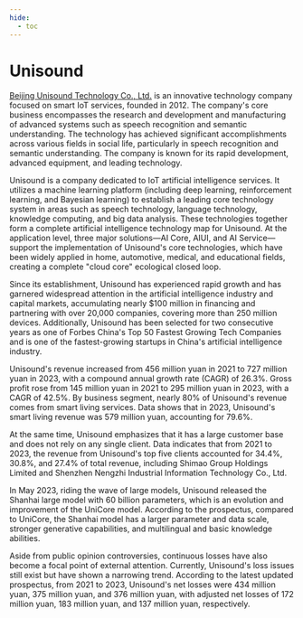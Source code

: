 ```yaml
---
hide:
  - toc
---
```


# Unisound

[Beijing Unisound Technology Co., Ltd.](https://www.unisound.com/) is an innovative technology company focused on smart IoT services, founded in 2012. The company's core business encompasses the research and development and manufacturing of advanced systems such as speech recognition and semantic understanding. The technology has achieved significant accomplishments across various fields in social life, particularly in speech recognition and semantic understanding. The company is known for its rapid development, advanced equipment, and leading technology.

Unisound is a company dedicated to IoT artificial intelligence services. It utilizes a machine learning platform (including deep learning, reinforcement learning, and Bayesian learning) to establish a leading core technology system in areas such as speech technology, language technology, knowledge computing, and big data analysis. These technologies together form a complete artificial intelligence technology map for Unisound. At the application level, three major solutions—AI Core, AIUI, and AI Service—support the implementation of Unisound's core technologies, which have been widely applied in home, automotive, medical, and educational fields, creating a complete "cloud core" ecological closed loop.

Since its establishment, Unisound has experienced rapid growth and has garnered widespread attention in the artificial intelligence industry and capital markets, accumulating nearly $100 million in financing and partnering with over 20,000 companies, covering more than 250 million devices. Additionally, Unisound has been selected for two consecutive years as one of Forbes China's Top 50 Fastest Growing Tech Companies and is one of the fastest-growing startups in China's artificial intelligence industry.

Unisound's revenue increased from 456 million yuan in 2021 to 727 million yuan in 2023, with a compound annual growth rate (CAGR) of 26.3%. Gross profit rose from 145 million yuan in 2021 to 295 million yuan in 2023, with a CAGR of 42.5%. By business segment, nearly 80% of Unisound's revenue comes from smart living services. Data shows that in 2023, Unisound's smart living revenue was 579 million yuan, accounting for 79.6%.

At the same time, Unisound emphasizes that it has a large customer base and does not rely on any single client. Data indicates that from 2021 to 2023, the revenue from Unisound's top five clients accounted for 34.4%, 30.8%, and 27.4% of total revenue, including Shimao Group Holdings Limited and Shenzhen Nengzhi Industrial Information Technology Co., Ltd.

In May 2023, riding the wave of large models, Unisound released the Shanhai large model with 60 billion parameters, which is an evolution and improvement of the UniCore model. According to the prospectus, compared to UniCore, the Shanhai model has a larger parameter and data scale, stronger generative capabilities, and multilingual and basic knowledge abilities.

Aside from public opinion controversies, continuous losses have also become a focal point of external attention. Currently, Unisound's loss issues still exist but have shown a narrowing trend. According to the latest updated prospectus, from 2021 to 2023, Unisound's net losses were 434 million yuan, 375 million yuan, and 376 million yuan, with adjusted net losses of 172 million yuan, 183 million yuan, and 137 million yuan, respectively.
